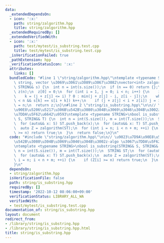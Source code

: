 ```yaml
---
data:
  _extendedDependsOn:
  - icon: ':x:'
    path: string/zalgorithm.hpp
    title: string/zalgorithm.hpp
  _extendedRequiredBy: []
  _extendedVerifiedWith:
  - icon: ':x:'
    path: test/mytest/is_substring.test.cpp
    title: test/mytest/is_substring.test.cpp
  _isVerificationFailed: true
  _pathExtension: hpp
  _verificationStatusIcon: ':x:'
  attributes:
    links: []
  bundledCode: "#line 1 \"string/zalgorithm.hpp\"\ntemplate <typename STRING>  //\
    \ string, vector \u3069\u3061\u3089\u3067\u3082\nvector<int> zalgorithm(const\
    \ STRING& s) {\n  int n = int(s.size());\n  if (n == 0) return {};\n  vector<int>\
    \ z(n);\n  z[0] = 0;\n  for (int i = 1, j = 0; i < n; i++) {\n    int& k = z[i];\n\
    \    k = (j + z[j] <= i) ? 0 : min(j + z[j] - i, z[i - j]);\n    while (i + k\
    \ < n && s[k] == s[i + k]) k++;\n    if (j + z[j] < i + z[i]) j = i;\n  }\n  z[0]\
    \ = n;\n  return z;\n}\n#line 2 \"string/is_substring.hpp\"\n\n// \u9023\u7D9A\
    \u90E8\u5206\u5217\u306B\u542B\u3080\u304B\u3069\u3046\u304B\u3002z-algo \u3067\
    \u7DDA\u5F62\u6642\u9593\ntemplate <typename STRING>\nbool is_substring(STRING&\
    \ S, STRING& T) {\n  int n = int(S.size()), m = int(T.size());\n  STRING ST;\n\
    \  for (auto&& x: S) ST.push_back(x);\n  for (auto&& x: T) ST.push_back(x);\n\
    \  auto Z = zalgorithm(ST);\n  for (int i = n; i < n + m; ++i) {\n    if (Z[i]\
    \ >= n) return true;\n  }\n  return false;\n}\n"
  code: "#include \"string/zalgorithm.hpp\"\n\n// \u9023\u7D9A\u90E8\u5206\u5217\u306B\
    \u542B\u3080\u304B\u3069\u3046\u304B\u3002z-algo \u3067\u7DDA\u5F62\u6642\u9593\
    \ntemplate <typename STRING>\nbool is_substring(STRING& S, STRING& T) {\n  int\
    \ n = int(S.size()), m = int(T.size());\n  STRING ST;\n  for (auto&& x: S) ST.push_back(x);\n\
    \  for (auto&& x: T) ST.push_back(x);\n  auto Z = zalgorithm(ST);\n  for (int\
    \ i = n; i < n + m; ++i) {\n    if (Z[i] >= n) return true;\n  }\n  return false;\n\
    }\n"
  dependsOn:
  - string/zalgorithm.hpp
  isVerificationFile: false
  path: string/is_substring.hpp
  requiredBy: []
  timestamp: '2022-10-12 08:06:00+09:00'
  verificationStatus: LIBRARY_ALL_WA
  verifiedWith:
  - test/mytest/is_substring.test.cpp
documentation_of: string/is_substring.hpp
layout: document
redirect_from:
- /library/string/is_substring.hpp
- /library/string/is_substring.hpp.html
title: string/is_substring.hpp
---
```

